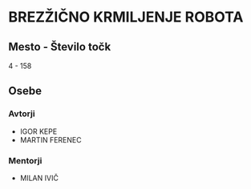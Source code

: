 # BREZŽIČNO KRMILJENJE ROBOTA
## Mesto - Število točk
4 - 158
## Osebe
### Avtorji
 * IGOR KEPE
 * MARTIN FERENEC
### Mentorji
 * MILAN IVIČ